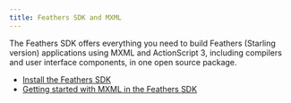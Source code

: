 ```yaml
---
title: Feathers SDK and MXML
---
```


The Feathers SDK offers everything you need to build Feathers (Starling version) applications using MXML and ActionScript 3, including compilers and user interface components, in one open source package.

- [Install the Feathers SDK](./installation-instructions.md)
- [Getting started with MXML in the Feathers SDK](./getting-started-mxml.md)
